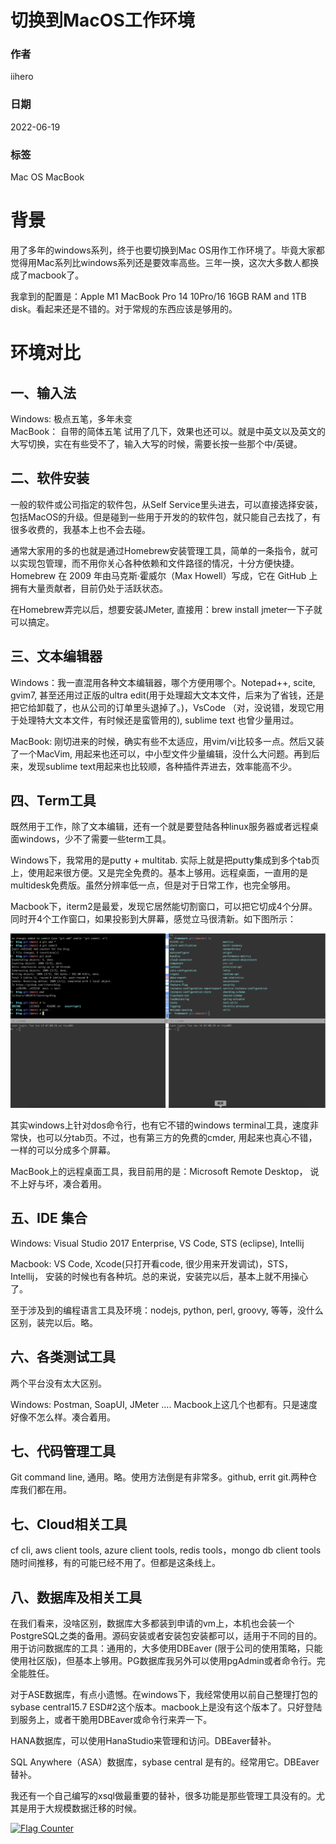 # 切换到MacOS工作环境

### 作者

iihero

### 日期

2022-06-19

### 标签

Mac OS  MacBook 

# 背景

用了多年的windows系列，终于也要切换到Mac OS用作工作环境了。毕竟大家都觉得用Mac系列比windows系列还是要效率高些。三年一换，这次大多数人都换成了macbook了。 

我拿到的配置是：Apple M1 MacBook Pro 14 10Pro/16 16GB RAM and 1TB  disk。看起来还是不错的。对于常规的东西应该是够用的。

# 环境对比

## 一、输入法

Windows:  极点五笔，多年未变  
MacBook： 自带的简体五笔    试用了几下，效果也还可以。就是中英文以及英文的大写切换，实在有些受不了，输入大写的时候，需要长按一些那个中/英键。

## 二、软件安装

一般的软件或公司指定的软件包，从Self Service里头进去，可以直接选择安装，包括MacOS的升级。但是碰到一些用于开发的的软件包，就只能自己去找了，有很多收费的，我基本上也不会去碰。

通常大家用的多的也就是通过Homebrew安装管理工具，简单的一条指令，就可以实现包管理，而不用你关心各种依赖和文件路径的情况，十分方便快捷。Homebrew 在 2009 年由马克斯·霍威尔（Max Howell）写成，它在 GitHub 上拥有大量贡献者，目前仍处于活跃状态。

在Homebrew弄完以后，想要安装JMeter, 直接用：brew install jmeter一下子就可以搞定。

## 三、文本编辑器

Windows：我一直混用各种文本编辑器，哪个方便用哪个。Notepad++,  scite,  gvim7,  甚至还用过正版的ultra edit(用于处理超大文本文件，后来为了省钱，还是把它给卸载了，也从公司的订单里头退掉了。)，VsCode （对，没说错，发现它用于处理特大文本文件，有时候还是蛮管用的), sublime text 也曾少量用过。

MacBook: 刚切进来的时候，确实有些不太适应，用vim/vi比较多一点。然后又装了一个MacVim, 用起来也还可以，中小型文件少量编辑，没什么大问题。再到后来，发现sublime text用起来也比较顺，各种插件弄进去，效率能高不少。

## 四、Term工具

既然用于工作，除了文本编辑，还有一个就是要登陆各种linux服务器或者远程桌面windows，少不了需要一些term工具。

Windows下，我常用的是putty + multitab.  实际上就是把putty集成到多个tab页上，使用起来很方便。又是完全免费的。基本上够用。远程桌面，一直用的是multidesk免费版。虽然分辨率低一点，但是对于日常工作，也完全够用。

Macbook下，iterm2是最爱，发现它居然能切割窗口，可以把它切成4个分屏。同时开4个工作窗口，如果投影到大屏幕，感觉立马很清新。如下图所示：

![iterm2分屏](./iterm2.png)

其实windows上针对dos命令行，也有它不错的windows terminal工具，速度非常快，也可以分tab页。不过，也有第三方的免费的cmder,  用起来也真心不错，一样的可以分成多个屏幕。

MacBook上的远程桌面工具，我目前用的是：Microsoft Remote Desktop， 说不上好与坏，凑合着用。

## 五、IDE 集合

Windows:  Visual Studio 2017 Enterprise,  VS Code,  STS (eclipse), Intellij

Macbook: VS Code, Xcode(只打开看code,  很少用来开发调试)，STS，Intellij， 安装的时候也有各种坑。总的来说，安装完以后，基本上就不用操心了。

至于涉及到的编程语言工具及环境：nodejs, python, perl, groovy, 等等，没什么区别，装完以后。略。

## 六、各类测试工具

两个平台没有太大区别。

Windows: Postman, SoapUI, JMeter .... Macbook上这几个也都有。只是速度好像不怎么样。凑合着用。

## 七、代码管理工具

Git command line, 通用。略。使用方法倒是有非常多。github, errit git.两种仓库我们都在用。

## 七、Cloud相关工具

cf cli,  aws client tools, azure client tools, redis tools，mongo db client tools 随时间推移，有的可能已经不用了。但都是这条线上。

## 八、数据库及相关工具

在我们看来，没啥区别，数据库大多都装到申请的vm上，本机也会装一个PostgreSQL之类的备用。源码安装或者安装包安装都可以，适用于不同的目的。用于访问数据库的工具：通用的，大多使用DBEaver (限于公司的使用策略，只能使用社区版)，但基本上够用。PG数据库我另外可以使用pgAdmin或者命令行。完全能胜任。

对于ASE数据库，有点小遗憾。在windows下，我经常使用以前自己整理打包的sybase central15.7 ESD#2这个版本。macbook上是没有这个版本了。只好登陆到服务上，或者干脆用DBEaver或命令行来弄一下。

HANA数据库，可以使用HanaStudio来管理和访问。DBEaver替补。

SQL Anywhere（ASA）数据库，sybase central 是有的。经常用它。DBEaver替补。

我还有一个自己编写的xsql做最重要的替补，很多功能是那些管理工具没有的。尤其是用于大规模数据迁移的时候。







<a rel="nofollow"  href="https://info.flagcounter.com/tFcK"><img src="https://s11.flagcounter.com/countxl/tFcK/bg_FFFFFF/txt_000000/border_CCCCCC/columns_2/maxflags_10/viewers_0/labels_1/pageviews_1/flags_0/percent_0/" alt="Flag Counter" border="0" alt="Flag Counter"  border="0"></a> 